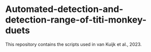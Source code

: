 # Automated-detection-and-detection-range-of-titi-monkey-duets
This repository contains the scripts used in van Kuijk et al., 2023. 
